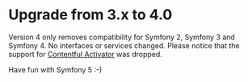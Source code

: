 # Upgrade from 3.x to 4.0
Version 4 only removes compatibility for Symfony 2, Symfony 3 and Symfony 4. No interfaces or services changed.
Please notice that the support for [Contentful Activator](https://packagist.org/packages/flagception/contentful-activator) was dropped.

Have fun with Symfony 5 :-)

